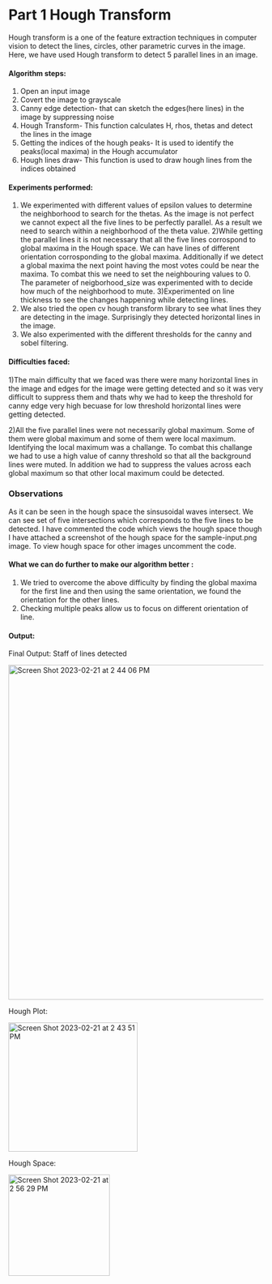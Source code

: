 # Part 1 Hough Transform

Hough transform is a one of the feature extraction techniques in computer vision to detect the lines, circles, other parametric curves in the image. Here, we have used Hough transform to detect 5 parallel lines in an image.

#### Algorithm steps:
1) Open an input image
2) Covert the image to grayscale
3) Canny edge detection- that can sketch the edges(here lines) in the image by suppressing noise
4) Hough Transform- This function calculates H, rhos, thetas and detect the lines in the image
5) Getting the indices of the hough peaks- It is used to identify the peaks(local maxima) in the Hough accumulator
6) Hough lines draw- This function is used to draw hough lines from the indices obtained

#### Experiments performed:
1) We experimented with different values of epsilon values to determine the neighborhood to search for the thetas. As the image is not perfect we cannot expect all the five lines to be perfectly parallel. As a result we need to search within a neighborhood of the theta value.
2)While getting the  parallel lines it is not necessary that all the five lines corrospond to global maxima in the Hough space. We can have lines of different orientation corrosponding to the global maxima. Additionally if we detect a global maxima the next point having the most votes could be near the maxima. To combat this we need to set the neighbouring values to 0. The parameter of neigborhood_size was experimented with to decide how much of the neighborhood to mute.
3)Experimented on line thickness to see the changes happening while detecting lines.
4) We also tried the open cv hough transform library to see what lines they are detecting in the image. Surprisingly they detected horizontal lines in the image.
5) We also experimented with the different thresholds for the canny and sobel filtering.

#### Difficulties faced:
1)The main difficulty that we faced was there were many horizontal lines in the image and edges for the image were getting detected and so it was very difficult to suppress them and thats why we had to keep the threshold for canny edge very high becuase for low threshold horizontal lines were getting detected.

2)All the five parallel lines were not necessarily global maximum. Some of them were global maximum and some of them were local maximum. Identifying the local maximum was a challange. To combat this challange we had to use a high value of canny threshold so that all the background lines were muted. In addition we had to suppress the values across each global maximum so that other local maximum could be detected. 

### Observations

As it can be seen in the hough space the sinsusoidal waves intersect. We can see set of five intersections which corresponds to the five lines to be detected. I have commented the code which views the hough space though I have attached a screenshot of the hough space for the sample-input.png image. To view hough space for other images uncomment the code.


#### What we can do further to make our algorithm better :
1) We tried to overcome the above difficulty by finding the global maxima for the first line and then using the same orientation, we found the orientation for the other lines.
2) Checking multiple peaks allow us to focus on different orientation of line.

#### Output:

Final Output: Staff of lines detected

<img width="661" alt="Screen Shot 2023-02-21 at 2 44 06 PM" src="https://media.github.iu.edu/user/21193/files/129d7975-8a75-4b87-a832-5d8a3a971ab4">


Hough Plot:

<img width="255" alt="Screen Shot 2023-02-21 at 2 43 51 PM" src="https://media.github.iu.edu/user/21193/files/ce90b931-97b8-4a53-9e44-48c9eb705b3c">


Hough Space:

<img width="200" alt="Screen Shot 2023-02-21 at 2 56 29 PM" src="https://media.github.iu.edu/user/21193/files/129ccd99-ee3a-414c-9d02-053128ad48fe">

